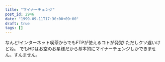 ```yaml
---
title: "マイナーチェンジ"
post_id: 2946
date: "1999-09-11T17:30:00+09:00"
draft: true
tags: []
---
```



なんと!インターネット喫茶からでもFTPが使えるコトが発覚!!ただしクソ遅いけどね。 でもHDはお空のお星様だから基本的にマイナーチェンジしかできません。すんません。

